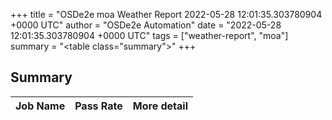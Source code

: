 +++
title = "OSDe2e moa Weather Report 2022-05-28 12:01:35.303780904 +0000 UTC"
author = "OSDe2e Automation"
date = "2022-05-28 12:01:35.303780904 +0000 UTC"
tags = ["weather-report", "moa"]
summary = "<table class=\"summary\"></table>"
+++
## Summary

| Job Name | Pass Rate | More detail |
|----------|-----------|-------------|




